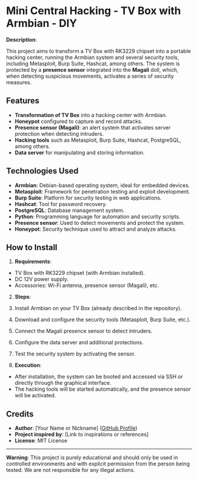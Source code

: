 # Mini Central Hacking - TV Box with Armbian - DIY

**Description**:

This project aims to transform a TV Box with RK3229 chipset into a portable hacking center, running the Armbian system and several security tools, including Metasploit, Burp Suite, Hashcat, among others. The system is protected by a **presence sensor** integrated into the **Magali** doll, which, when detecting suspicious movements, activates a series of security measures.

## Features
- **Transformation of TV Box** into a hacking center with Armbian.
- **Honeypot** configured to capture and record attacks.
- **Presence sensor (Magali)**: an alert system that activates server protection when detecting intruders.
- **Hacking tools** such as Metasploit, Burp Suite, Hashcat, PostgreSQL, among others.
- **Data server** for manipulating and storing information.

## Technologies Used
- **Armbian**: Debian-based operating system, ideal for embedded devices.
- **Metasploit**: Framework for penetration testing and exploit development.
- **Burp Suite**: Platform for security testing in web applications.
- **Hashcat**: Tool for password recovery.
- **PostgreSQL**: Database management system.
- **Python**: Programming language for automation and security scripts.
- **Presence sensor**: Used to detect movements and protect the system.
- **Honeypot**: Security technique used to attract and analyze attacks.

## How to Install

1. **Requirements**:
- TV Box with RK3229 chipset (with Armbian installed).
- DC 12V power supply.
- Accessories: Wi-Fi antenna, presence sensor (Magali), etc.

2. **Steps**:
1. Install Armbian on your TV Box (already described in the repository).
2. Download and configure the security tools (Metasploit, Burp Suite, etc.).
3. Connect the Magali presence sensor to detect intruders.
4. Configure the data server and additional protections.
5. Test the security system by activating the sensor.

3. **Execution**:
- After installation, the system can be booted and accessed via SSH or directly through the graphical interface.
- The hacking tools will be started automatically, and the presence sensor will be activated.

## Credits

- **Author**: [Your Name or Nickname] ([GitHub Profile](https://github.com/your-profile))
- **Project inspired by**: [Link to inspirations or references]
- **License**: MIT License

---

**Warning**: This project is purely educational and should only be used in controlled environments and with explicit permission from the person being tested. We are not responsible for any illegal actions.

